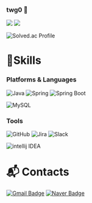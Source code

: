 ### twg0 👋

<!--
**twg0/twg0** is a ✨ _special_ ✨ repository because its `README.md` (this file) appears on your GitHub profile.

Here are some ideas to get you started:

- 🔭 I’m currently working on ...
- 🌱 I’m currently learning ...
- 👯 I’m looking to collaborate on ...
- 🤔 I’m looking for help with ...
- 💬 Ask me about ...
- 📫 How to reach me: ...
- 😄 Pronouns: ...
- ⚡ Fun fact: ...
-->

<a href="https://twg0.notion.site/My-Dev-Log-d297082348de428694b05360e7c88c0e?pvs=4" target="_blank"><img src="https://img.shields.io/badge/Notion-000000.svg?style=flat&logo=Notion&logoColor=#FFFFFF"/></a>
<a href="https://blog.naver.com/twg_0" target="_blank"><img src="https://img.shields.io/badge/Naver Blog-배경색?style=flat&logo=https://simpleicons.org/icons/naver.svg&logoColor=#03C75A"/></a>

![Solved.ac Profile](http://mazassumnida.wtf/api/v2/generate_badge?boj=fruit1445)
<!--![mazandi profile](http://mazandi.herokuapp.com/api?handle=fruit1445&theme=warm)-->

# 💪Skills
### Platforms & Languages
![Java](https://img.shields.io/badge/Java-007396.svg?&style=for-the-badge&logo=Java&logoColor=white)
![Spring](https://img.shields.io/badge/Spring-6DB33F.svg?&style=for-the-badge&logo=Spring&logoColor=white)
![Spring Boot](https://img.shields.io/badge/Spring%20Boot-6DB33F.svg?&style=for-the-badge&logo=Spring%20Boot&logoColor=white)
<!--![Android](https://img.shields.io/badge/Android-3DDC84.svg?&style=for-the-badge&logo=Android&logoColor=white)-->

![MySQL](https://img.shields.io/badge/MySQL-4479A1.svg?&style=for-the-badge&logo=MySQL&logoColor=white)

### Tools
![GitHub](https://img.shields.io/badge/GitHub-181717.svg?&style=for-the-badge&logo=GitHub&logoColor=white)
![Jira](https://img.shields.io/badge/Jira-0052CC.svg?&style=for-the-badge&logo=Slack&logoColor=white)
![Slack](https://img.shields.io/badge/Slack-4A154B.svg?&style=for-the-badge&logo=Slack&logoColor=white)

![intellij IDEA](https://img.shields.io/badge/intellij%20IDEA-3B00B9.svg?&style=for-the-badge&logo=intellijidea&logoColor=white)
<!--![Eclipse IDE](https://img.shields.io/badge/Eclipse%20IDE-2C2255.svg?&style=for-the-badge&logo=Eclipse%20IDE&logoColor=white)-->
<!--![Android Studio](https://img.shields.io/badge/Android%20Studio-3DDC84.svg?&style=for-the-badge&logo=Android%20Studio&logoColor=white)-->

 
# :mailbox_with_mail: Contacts
[![Gmail Badge](https://img.shields.io/badge/Gmail-d14836?style=flat-square&logo=Gmail&logoColor=white&link=mailto:fruitsjh@gmail.com)](mailto:fruitsjh@gmail.com)
[![Naver Badge](https://img.shields.io/badge/Naver-03C75A?style=flat-square&logo=Naver&logoColor=white&link=mailto:fruit9370@naver.com)](mailto:fruit9370@naver.com)
